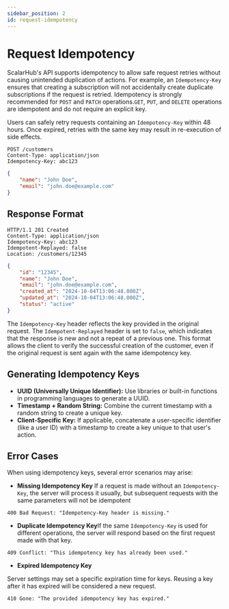 ```yaml
---
sidebar_position: 2
id: request-idempotency
---
```


# Request Idempotency

ScalarHub's API supports idempotency to allow safe request retries without causing unintended duplication of actions. For example, an `Idempotency-Key` ensures that creating a subscription will not accidentally create duplicate subscriptions if the request is retried. Idempotency is strongly recommended for `POST` and `PATCH` operations.`GET`, `PUT`, and `DELETE` operations are idempotent and do not require an explicit key.

Users can safely retry requests containing an `Idempotency-Key` within 48 hours. Once expired, retries with the same key may result in re-execution of side effects.

```http
POST /customers
Content-Type: application/json
Idempotency-Key: abc123
```

```json
{
    "name": "John Doe",
    "email": "john.doe@example.com"
}
```

## Response Format

```http
HTTP/1.1 201 Created
Content-Type: application/json
Idempotency-Key: abc123
Idempotent-Replayed: false
Location: /customers/12345
```

```json
{
    "id": "12345",
    "name": "John Doe",
    "email": "john.doe@example.com",
    "created_at": "2024-10-04T13:06:48.000Z",
    "updated_at": "2024-10-04T13:06:48.000Z",
    "status": "active"
}
```
The `Idempotency-Key` header reflects the key provided in the original request. The `Idempotent-Replayed` header is set to `false`, which indicates that the response is new and not a repeat of a previous one. This format allows the client to verify the successful creation of the customer, even if the original request is sent again with the same idempotency key.

## Generating Idempotency Keys

- **UUID (Universally Unique Identifier):** Use libraries or built-in functions in programming languages to generate a UUID.
- **Timestamp + Random String:** Combine the current timestamp with a random string to create a unique key.
- **Client-Specific Key:** If applicable, concatenate a user-specific identifier (like a user ID) with a timestamp to create a key unique to that user's action.

## Error Cases

When using idempotency keys, several error scenarios may arise:

- **Missing Idempotency Key** If a request is made without an `Idempotency-Key`, the server will process it usually, but subsequent requests with the same parameters will not be idempotent

```http
400 Bad Request: "Idempotency-Key header is missing."
```

- **Duplicate Idempotency Key**If the same `Idempotency-Key` is used for different operations, the server will respond based on the first request made with that key.
```http
409 Conflict: "This idempotency key has already been used." 
```

- **Expired Idempotency Key**

Server settings may set a specific expiration time for keys. Reusing a key after it has expired will be considered a new request.

<!-- **Response:** -->

```http
410 Gone: "The provided idempotency key has expired."
```

